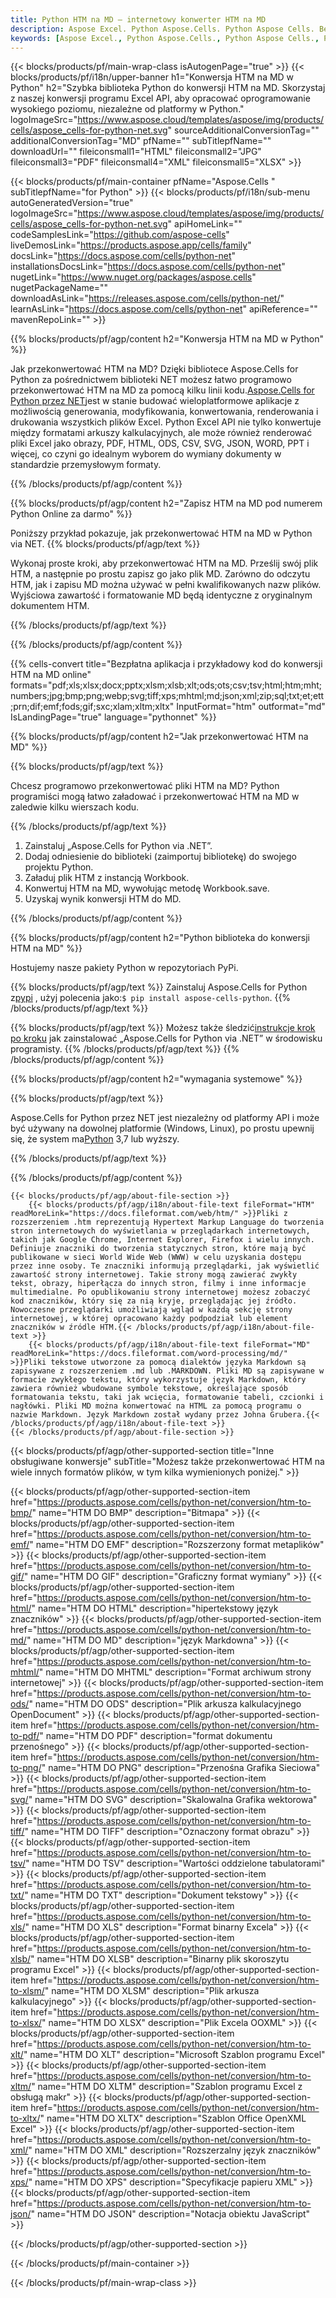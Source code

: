 ```yaml
---
title: Python HTM na MD — internetowy konwerter HTM na MD
description: Aspose Excel. Python Aspose.Cells. Python Aspose Cells. Bezpłatnie online Python Konwertuj format zapisu HTM na MD. Python HTM do formatu MD. Zapisz HTM w MD Python.
keywords: [Aspose Excel., Python Aspose.Cells., Python Aspose Cells., Python HTM to MD saveformat., Free Online HTM to MD Python., Python Convert HTM to MD]
---
```

{{< blocks/products/pf/main-wrap-class isAutogenPage="true" >}}
{{< blocks/products/pf/i18n/upper-banner h1="Konwersja HTM na MD w Python" h2="Szybka biblioteka Python do konwersji HTM na MD. Skorzystaj z naszej konwersji programu Excel API, aby opracować oprogramowanie wysokiego poziomu, niezależne od platformy w Python." logoImageSrc="https://www.aspose.cloud/templates/aspose/img/products/cells/aspose_cells-for-python-net.svg" sourceAdditionalConversionTag="" additionalConversionTag="MD" pfName="" subTitlepfName="" downloadUrl="" fileiconsmall1="HTML" fileiconsmall2="JPG" fileiconsmall3="PDF" fileiconsmall4="XML" fileiconsmall5="XLSX" >}}

{{< blocks/products/pf/main-container pfName="Aspose.Cells " subTitlepfName="for Python" >}}
{{< blocks/products/pf/i18n/sub-menu autoGeneratedVersion="true" logoImageSrc="https://www.aspose.cloud/templates/aspose/img/products/cells/aspose_cells-for-python-net.svg" apiHomeLink="" codeSamplesLink="https://github.com/aspose-cells" liveDemosLink="https://products.aspose.app/cells/family" docsLink="https://docs.aspose.com/cells/python-net" installationsDocsLink="https://docs.aspose.com/cells/python-net" nugetLink="https://www.nuget.org/packages/aspose.cells" nugetPackageName="" downloadAsLink="https://releases.aspose.com/cells/python-net/" learnAsLink="https://docs.aspose.com/cells/python-net" apiReference="" mavenRepoLink="" >}}


{{% blocks/products/pf/agp/content h2="Konwersja HTM na MD w Python" %}}

 Jak przekonwertować HTM na MD? Dzięki bibliotece Aspose.Cells for Python za pośrednictwem biblioteki NET możesz łatwo programowo przekonwertować HTM na MD za pomocą kilku linii kodu.[Aspose.Cells for Python przez NET](https://pypi.org/project/aspose-cells-python/)jest w stanie budować wieloplatformowe aplikacje z możliwością generowania, modyfikowania, konwertowania, renderowania i drukowania wszystkich plików Excel. Python Excel API nie tylko konwertuje między formatami arkuszy kalkulacyjnych, ale może również renderować pliki Excel jako obrazy, PDF, HTML, ODS, CSV, SVG, JSON, WORD, PPT i więcej, co czyni go idealnym wyborem do wymiany dokumenty w standardzie przemysłowym formaty.

{{% /blocks/products/pf/agp/content %}}


{{% blocks/products/pf/agp/content h2="Zapisz HTM na MD pod numerem Python Online za darmo" %}}

Poniższy przykład pokazuje, jak przekonwertować HTM na MD w Python via NET.
{{% blocks/products/pf/agp/text %}}

Wykonaj proste kroki, aby przekonwertować HTM na MD. Prześlij swój plik HTM, a następnie po prostu zapisz go jako plik MD. Zarówno do odczytu HTM, jak i zapisu MD można używać w pełni kwalifikowanych nazw plików. Wyjściowa zawartość i formatowanie MD będą identyczne z oryginalnym dokumentem HTM.

{{% /blocks/products/pf/agp/text %}}

{{% /blocks/products/pf/agp/content %}}

{{% cells-convert title="Bezpłatna aplikacja i przykładowy kod do konwersji HTM na MD online" formats="pdf;xls;xlsx;docx;pptx;xlsm;xlsb;xlt;ods;ots;csv;tsv;html;htm;mht;numbers;jpg;bmp;png;webp;svg;tiff;xps;mhtml;md;json;xml;zip;sql;txt;et;ett;prn;dif;emf;fods;gif;sxc;xlam;xltm;xltx" InputFormat="htm" outformat="md" IsLandingPage="true" language="pythonnet" %}}

{{% blocks/products/pf/agp/content h2="Jak przekonwertować HTM na MD" %}}

{{% blocks/products/pf/agp/text %}}

Chcesz programowo przekonwertować pliki HTM na MD? Python programiści mogą łatwo załadować i przekonwertować HTM na MD w zaledwie kilku wierszach kodu.

{{% /blocks/products/pf/agp/text %}}

1.  Zainstaluj „Aspose.Cells for Python via .NET”.
1.  Dodaj odniesienie do biblioteki (zaimportuj bibliotekę) do swojego projektu Python.
1.  Załaduj plik HTM z instancją Workbook.
1.  Konwertuj HTM na MD, wywołując metodę Workbook.save.
1. Uzyskaj wynik konwersji HTM do MD.

{{% /blocks/products/pf/agp/content %}}


{{% blocks/products/pf/agp/content h2="Python biblioteka do konwersji HTM na MD" %}}

Hostujemy nasze pakiety Python w repozytoriach PyPi.

{{% blocks/products/pf/agp/text %}}
Zainstaluj Aspose.Cells for Python z<a href="https://pypi.org/project/aspose-cells-python/">pypi</a> , użyj polecenia jako:<code>$ pip install aspose-cells-python</code>.
{{% /blocks/products/pf/agp/text %}}

{{% blocks/products/pf/agp/text %}}
 Możesz także śledzić[instrukcje krok po kroku](https://docs.aspose.com/cells/python-net/getting-started/) jak zainstalować „Aspose.Cells for Python via .NET” w środowisku programisty.
{{% /blocks/products/pf/agp/text %}}
{{% /blocks/products/pf/agp/content %}}

{{% blocks/products/pf/agp/content h2="wymagania systemowe" %}}

{{% blocks/products/pf/agp/text %}}

 Aspose.Cells for Python przez NET jest niezależny od platformy API i może być używany na dowolnej platformie (Windows, Linux), po prostu upewnij się, że system ma[Python](https://www.python.org/downloads/) 3,7 lub wyższy.
 
{{% /blocks/products/pf/agp/text %}}

{{% /blocks/products/pf/agp/content %}}

<!-- aboutfile Starts -->
    {{< blocks/products/pf/agp/about-file-section >}}
        {{< blocks/products/pf/agp/i18n/about-file-text fileFormat="HTM" readMoreLink="https://docs.fileformat.com/web/htm/" >}}Pliki z rozszerzeniem .htm reprezentują Hypertext Markup Language do tworzenia stron internetowych do wyświetlania w przeglądarkach internetowych, takich jak Google Chrome, Internet Explorer, Firefox i wielu innych. Definiuje znaczniki do tworzenia statycznych stron, które mają być publikowane w sieci World Wide Web (WWW) w celu uzyskania dostępu przez inne osoby. Te znaczniki informują przeglądarki, jak wyświetlić zawartość strony internetowej. Takie strony mogą zawierać zwykły tekst, obrazy, hiperłącza do innych stron, filmy i inne informacje multimedialne. Po opublikowaniu strony internetowej możesz zobaczyć kod znaczników, który się za nią kryje, przeglądając jej źródło. Nowoczesne przeglądarki umożliwiają wgląd w każdą sekcję strony internetowej, w której opracowano każdy podpodział lub element znaczników w źródle HTM.{{< /blocks/products/pf/agp/i18n/about-file-text >}}
        {{< blocks/products/pf/agp/i18n/about-file-text fileFormat="MD" readMoreLink="https://docs.fileformat.com/word-processing/md/" >}}Pliki tekstowe utworzone za pomocą dialektów języka Markdown są zapisywane z rozszerzeniem .md lub .MARKDOWN. Pliki MD są zapisywane w formacie zwykłego tekstu, który wykorzystuje język Markdown, który zawiera również wbudowane symbole tekstowe, określające sposób formatowania tekstu, taki jak wcięcia, formatowanie tabeli, czcionki i nagłówki. Pliki MD można konwertować na HTML za pomocą programu o nazwie Markdown. Język Markdown został wydany przez Johna Grubera.{{< /blocks/products/pf/agp/i18n/about-file-text >}}
    {{< /blocks/products/pf/agp/about-file-section >}}
<!-- aboutfile Ends -->

{{< blocks/products/pf/agp/other-supported-section title="Inne obsługiwane konwersje" subTitle="Możesz także przekonwertować HTM na wiele innych formatów plików, w tym kilka wymienionych poniżej." >}}

{{< blocks/products/pf/agp/other-supported-section-item href="https://products.aspose.com/cells/python-net/conversion/htm-to-bmp/" name="HTM DO BMP" description="Bitmapa" >}}
{{< blocks/products/pf/agp/other-supported-section-item href="https://products.aspose.com/cells/python-net/conversion/htm-to-emf/" name="HTM DO EMF" description="Rozszerzony format metaplików" >}}
{{< blocks/products/pf/agp/other-supported-section-item href="https://products.aspose.com/cells/python-net/conversion/htm-to-gif/" name="HTM DO GIF" description="Graficzny format wymiany" >}}
{{< blocks/products/pf/agp/other-supported-section-item href="https://products.aspose.com/cells/python-net/conversion/htm-to-html/" name="HTM DO HTML" description="hipertekstowy język znaczników" >}}
{{< blocks/products/pf/agp/other-supported-section-item href="https://products.aspose.com/cells/python-net/conversion/htm-to-md/" name="HTM DO MD" description="język Markdowna" >}}
{{< blocks/products/pf/agp/other-supported-section-item href="https://products.aspose.com/cells/python-net/conversion/htm-to-mhtml/" name="HTM DO MHTML" description="Format archiwum strony internetowej" >}}
{{< blocks/products/pf/agp/other-supported-section-item href="https://products.aspose.com/cells/python-net/conversion/htm-to-ods/" name="HTM DO ODS" description="Plik arkusza kalkulacyjnego OpenDocument" >}}
{{< blocks/products/pf/agp/other-supported-section-item href="https://products.aspose.com/cells/python-net/conversion/htm-to-pdf/" name="HTM DO PDF" description="format dokumentu przenośnego" >}}
{{< blocks/products/pf/agp/other-supported-section-item href="https://products.aspose.com/cells/python-net/conversion/htm-to-png/" name="HTM DO PNG" description="Przenośna Grafika Sieciowa" >}}
{{< blocks/products/pf/agp/other-supported-section-item href="https://products.aspose.com/cells/python-net/conversion/htm-to-svg/" name="HTM DO SVG" description="Skalowalna Grafika wektorowa" >}}
{{< blocks/products/pf/agp/other-supported-section-item href="https://products.aspose.com/cells/python-net/conversion/htm-to-tiff/" name="HTM DO TIFF" description="Oznaczony format obrazu" >}}
{{< blocks/products/pf/agp/other-supported-section-item href="https://products.aspose.com/cells/python-net/conversion/htm-to-tsv/" name="HTM DO TSV" description="Wartości oddzielone tabulatorami" >}}
{{< blocks/products/pf/agp/other-supported-section-item href="https://products.aspose.com/cells/python-net/conversion/htm-to-txt/" name="HTM DO TXT" description="Dokument tekstowy" >}}
{{< blocks/products/pf/agp/other-supported-section-item href="https://products.aspose.com/cells/python-net/conversion/htm-to-xls/" name="HTM DO XLS" description="Format binarny Excela" >}}
{{< blocks/products/pf/agp/other-supported-section-item href="https://products.aspose.com/cells/python-net/conversion/htm-to-xlsb/" name="HTM DO XLSB" description="Binarny plik skoroszytu programu Excel" >}}
{{< blocks/products/pf/agp/other-supported-section-item href="https://products.aspose.com/cells/python-net/conversion/htm-to-xlsm/" name="HTM DO XLSM" description="Plik arkusza kalkulacyjnego" >}}
{{< blocks/products/pf/agp/other-supported-section-item href="https://products.aspose.com/cells/python-net/conversion/htm-to-xlsx/" name="HTM DO XLSX" description="Plik Excela OOXML" >}}
{{< blocks/products/pf/agp/other-supported-section-item href="https://products.aspose.com/cells/python-net/conversion/htm-to-xlt/" name="HTM DO XLT" description="Microsoft Szablon programu Excel" >}}
{{< blocks/products/pf/agp/other-supported-section-item href="https://products.aspose.com/cells/python-net/conversion/htm-to-xltm/" name="HTM DO XLTM" description="Szablon programu Excel z obsługą makr" >}}
{{< blocks/products/pf/agp/other-supported-section-item href="https://products.aspose.com/cells/python-net/conversion/htm-to-xltx/" name="HTM DO XLTX" description="Szablon Office OpenXML Excel" >}}
{{< blocks/products/pf/agp/other-supported-section-item href="https://products.aspose.com/cells/python-net/conversion/htm-to-xml/" name="HTM DO XML" description="Rozszerzalny język znaczników" >}}
{{< blocks/products/pf/agp/other-supported-section-item href="https://products.aspose.com/cells/python-net/conversion/htm-to-xps/" name="HTM DO XPS" description="Specyfikacje papieru XML" >}}
{{< blocks/products/pf/agp/other-supported-section-item href="https://products.aspose.com/cells/python-net/conversion/htm-to-json/" name="HTM DO JSON" description="Notacja obiektu JavaScript" >}}

{{< /blocks/products/pf/agp/other-supported-section >}}

{{< /blocks/products/pf/main-container >}}
    
{{< /blocks/products/pf/main-wrap-class >}}
